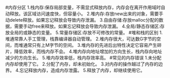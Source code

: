 
#内存分区
1.栈内存:保存局部变量，不需显式释放内存，内存会在离开作用域时自动释放。该区域访问速度快，但容量小。
2.堆内存:存放new出来的对象，需要手动delete释放。如果忘记释放会导致内存泄漏。
3.自由存储:存放malloc分配的数据，需要手动free来释放。如果忘记释放会导致内存泄漏。
4.全局/静态存储区:存放全局的或静态的变量。
5.常量存储区:存放不可修改的常量。
#堆和栈的区别
1.堆通常靠人手工管理，栈靠编译器自动管理。
2.堆内存很大，可达数G字节的空间，而堆通常只有上M字节的空间。
3.堆内存的先进后出特性决定它容易产生碎片，降低效率，而栈内存不会。
4.堆内存向地址增加的方向生长，栈内存向地址减少的方向生长。
5.堆内存效率低，栈内存效率高。
#常见的内存错误
1.未分配内存却使用了它。
2.分配了内存，却未初始化。
3.对内存的操作越过了内存的边界。
4.忘记释放内存，造成内存泄露。
5.释放了内存，却继续使用它。
